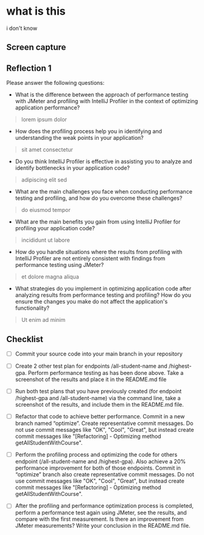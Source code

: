 # what is this

i don't know

## Screen capture


## Reflection 1
Please answer the following questions:
- What is the difference between the approach of performance testing with JMeter and profiling with IntelliJ Profiler in the context of optimizing application performance?
> lorem ipsum dolor
- How does the profiling process help you in identifying and understanding the weak points in your application?
> sit amet consectetur
- Do you think IntelliJ Profiler is effective in assisting you to analyze and identify bottlenecks in your application code?
> adipiscing elit sed
- What are the main challenges you face when conducting performance testing and profiling, and how do you overcome these challenges?
> do eiusmod tempor
- What are the main benefits you gain from using IntelliJ Profiler for profiling your application code?
> incididunt ut labore
- How do you handle situations where the results from profiling with IntelliJ Profiler are not entirely consistent with findings from performance testing using JMeter?
> et dolore magna aliqua
- What strategies do you implement in optimizing application code after analyzing results from performance testing and profiling? How do you ensure the changes you make do not affect the application's functionality?
> Ut enim ad minim



## Checklist
- [ ] Commit your source code into your main branch in your repository
- [ ] Create 2 other test plan for endpoints /all-student-name and /highest-gpa. Perform performance testing as has been done above. Take a screenshot of the results and place it in the README.md file
- [ ] Run both test plans that you have previously created (for endpoint /highest-gpa and /all-student-name) via the command line, take a screenshot of the results, and include them in the README.md file.
- [ ] Refactor that code to achieve better performance. Commit in a new branch named “optimize”. Create representative commit messages. Do not use commit messages like "OK", "Cool", "Great", but instead create commit messages like "[Refactoring] - Optimizing method getAllStudentWithCourse".
- [ ] Perform the profiling process and optimizing the code for others endpoint (/all-student-name and /highest-gpa). Also achieve a 20% performance improvement for both of those endpoints. Commit in “optimize” branch also create representative commit messages. Do not use commit messages like "OK", "Cool", "Great", but instead create commit messages like "[Refactoring] - Optimizing method getAllStudentWithCourse".
- [ ] After the profiling and performance optimization process is completed, perform a performance test again using JMeter, see the results, and compare with the first measurement. Is there an improvement from JMeter measurements? Write your conclusion in the README.md file.


